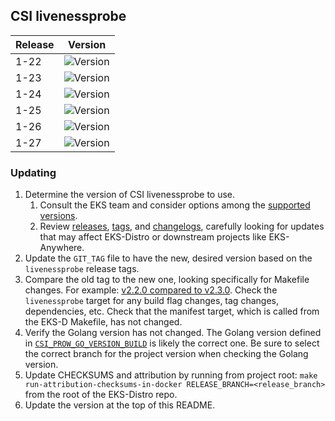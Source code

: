 ## CSI livenessprobe

| Release | Version                                                       |
|---------|---------------------------------------------------------------|
| 1-22    | ![Version](https://img.shields.io/badge/version-v2.10.0-blue) |
| 1-23    | ![Version](https://img.shields.io/badge/version-v2.10.0-blue) |
| 1-24    | ![Version](https://img.shields.io/badge/version-v2.10.0-blue) |
| 1-25    | ![Version](https://img.shields.io/badge/version-v2.10.0-blue) |
| 1-26    | ![Version](https://img.shields.io/badge/version-v2.10.0-blue) |
| 1-27    | ![Version](https://img.shields.io/badge/version-v2.10.0-blue) |

### Updating

1. Determine the version of CSI livenessprobe to use.
   1. Consult the EKS team and consider options among the 
      [supported versions](https://kubernetes-csi.github.io/docs/livenessprobe.html#supported-versions). 
   2. Review [releases](https://github.com/kubernetes-csi/livenessprobe/releases),
      [tags](https://github.com/kubernetes-csi/livenessprobe/tags),
      and [changelogs](https://github.com/kubernetes-csi/livenessprobe/tree/master/CHANGELOG),
      carefully looking for updates that may affect EKS-Distro or downstream 
      projects like EKS-Anywhere.
2. Update the `GIT_TAG` file to have the new, desired version based on the 
   `livenessprobe` release tags.
3. Compare the old tag to the new one, looking specifically for Makefile changes.
   For example:
   [v2.2.0 compared to v2.3.0](https://github.com/kubernetes-csi/livenessprobe/compare/v2.2.0...v2.3.0).
   Check the `livenessprobe` target for any build flag changes, tag 
   changes, dependencies, etc. Check that the manifest target, which is called
   from the EKS-D Makefile, has not changed.
4. Verify the Golang version has not changed. The Golang version defined in
   [`CSI_PROW_GO_VERSION_BUILD`](https://github.com/kubernetes-csi/livenessprobe/blob/v2.7.0/release-tools/prow.sh#L89)
   is likely the correct one. Be sure to select the correct branch for the
   project version when checking the Golang version.
5. Update CHECKSUMS and attribution by running from project root:
   `make run-attribution-checksums-in-docker RELEASE_BRANCH=<release_branch>` 
   from the root of the EKS-Distro repo.
6. Update the version at the top of this README.
